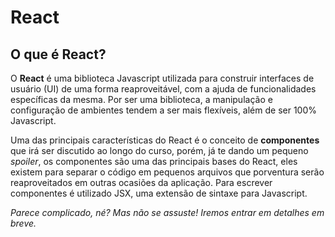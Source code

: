 # React

## O que é React?

O **React** é uma biblioteca Javascript utilizada para construir interfaces de usuário (UI) de uma forma reaproveitável, com a ajuda de funcionalidades específicas da mesma. Por ser uma biblioteca, a manipulação e configuração de ambientes tendem a ser mais flexíveis, além de ser 100% Javascript.

Uma das principais características do React é o conceito de **componentes** que irá ser discutido ao longo do curso, porém, já te dando um pequeno _spoiler_, os componentes são uma das principais bases do React, eles existem para separar o código em pequenos arquivos que porventura serão reaproveitados em outras ocasiões da aplicação. Para escrever componentes é utilizado JSX, uma extensão de sintaxe para Javascript.

_Parece complicado, né? Mas não se assuste! Iremos entrar em detalhes em breve._
